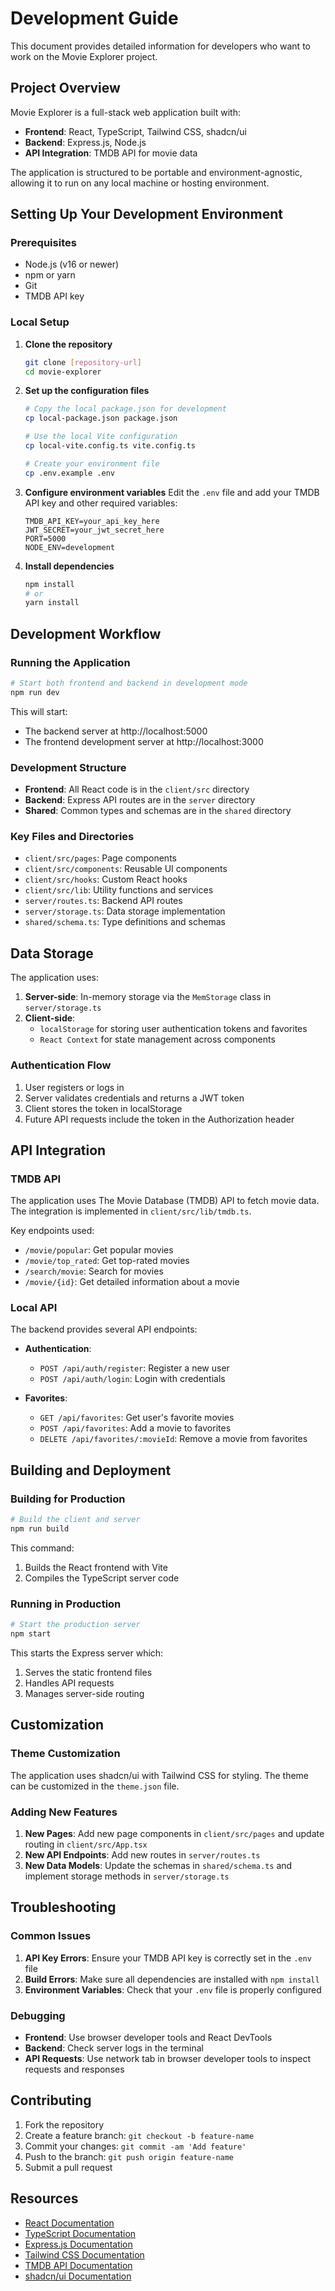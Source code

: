 # Development Guide

This document provides detailed information for developers who want to work on the Movie Explorer project.

## Project Overview

Movie Explorer is a full-stack web application built with:
- **Frontend**: React, TypeScript, Tailwind CSS, shadcn/ui
- **Backend**: Express.js, Node.js
- **API Integration**: TMDB API for movie data

The application is structured to be portable and environment-agnostic, allowing it to run on any local machine or hosting environment.

## Setting Up Your Development Environment

### Prerequisites

- Node.js (v16 or newer)
- npm or yarn
- Git
- TMDB API key

### Local Setup

1. **Clone the repository**
   ```bash
   git clone [repository-url]
   cd movie-explorer
   ```

2. **Set up the configuration files**
   ```bash
   # Copy the local package.json for development
   cp local-package.json package.json
   
   # Use the local Vite configuration
   cp local-vite.config.ts vite.config.ts
   
   # Create your environment file
   cp .env.example .env
   ```

3. **Configure environment variables**
   Edit the `.env` file and add your TMDB API key and other required variables:
   ```
   TMDB_API_KEY=your_api_key_here
   JWT_SECRET=your_jwt_secret_here
   PORT=5000
   NODE_ENV=development
   ```

4. **Install dependencies**
   ```bash
   npm install
   # or
   yarn install
   ```

## Development Workflow

### Running the Application

```bash
# Start both frontend and backend in development mode
npm run dev
```

This will start:
- The backend server at http://localhost:5000
- The frontend development server at http://localhost:3000

### Development Structure

- **Frontend**: All React code is in the `client/src` directory
- **Backend**: Express API routes are in the `server` directory
- **Shared**: Common types and schemas are in the `shared` directory

### Key Files and Directories

- `client/src/pages`: Page components
- `client/src/components`: Reusable UI components
- `client/src/hooks`: Custom React hooks
- `client/src/lib`: Utility functions and services
- `server/routes.ts`: Backend API routes
- `server/storage.ts`: Data storage implementation
- `shared/schema.ts`: Type definitions and schemas

## Data Storage

The application uses:

1. **Server-side**: In-memory storage via the `MemStorage` class in `server/storage.ts`
2. **Client-side**: 
   - `localStorage` for storing user authentication tokens and favorites
   - `React Context` for state management across components

### Authentication Flow

1. User registers or logs in
2. Server validates credentials and returns a JWT token
3. Client stores the token in localStorage
4. Future API requests include the token in the Authorization header

## API Integration

### TMDB API

The application uses The Movie Database (TMDB) API to fetch movie data. The integration is implemented in `client/src/lib/tmdb.ts`.

Key endpoints used:
- `/movie/popular`: Get popular movies
- `/movie/top_rated`: Get top-rated movies
- `/search/movie`: Search for movies
- `/movie/{id}`: Get detailed information about a movie

### Local API

The backend provides several API endpoints:

- **Authentication**:
  - `POST /api/auth/register`: Register a new user
  - `POST /api/auth/login`: Login with credentials

- **Favorites**:
  - `GET /api/favorites`: Get user's favorite movies
  - `POST /api/favorites`: Add a movie to favorites
  - `DELETE /api/favorites/:movieId`: Remove a movie from favorites

## Building and Deployment

### Building for Production

```bash
# Build the client and server
npm run build
```

This command:
1. Builds the React frontend with Vite
2. Compiles the TypeScript server code

### Running in Production

```bash
# Start the production server
npm start
```

This starts the Express server which:
1. Serves the static frontend files
2. Handles API requests
3. Manages server-side routing

## Customization

### Theme Customization

The application uses shadcn/ui with Tailwind CSS for styling. The theme can be customized in the `theme.json` file.

### Adding New Features

1. **New Pages**: Add new page components in `client/src/pages` and update routing in `client/src/App.tsx`
2. **New API Endpoints**: Add new routes in `server/routes.ts`
3. **New Data Models**: Update the schemas in `shared/schema.ts` and implement storage methods in `server/storage.ts`

## Troubleshooting

### Common Issues

1. **API Key Errors**: Ensure your TMDB API key is correctly set in the `.env` file
2. **Build Errors**: Make sure all dependencies are installed with `npm install`
3. **Environment Variables**: Check that your `.env` file is properly configured

### Debugging

- **Frontend**: Use browser developer tools and React DevTools
- **Backend**: Check server logs in the terminal
- **API Requests**: Use network tab in browser developer tools to inspect requests and responses

## Contributing

1. Fork the repository
2. Create a feature branch: `git checkout -b feature-name`
3. Commit your changes: `git commit -am 'Add feature'`
4. Push to the branch: `git push origin feature-name`
5. Submit a pull request

## Resources

- [React Documentation](https://reactjs.org/docs/getting-started.html)
- [TypeScript Documentation](https://www.typescriptlang.org/docs/)
- [Express.js Documentation](https://expressjs.com/)
- [Tailwind CSS Documentation](https://tailwindcss.com/docs)
- [TMDB API Documentation](https://developers.themoviedb.org/3/getting-started/introduction)
- [shadcn/ui Documentation](https://ui.shadcn.com/)